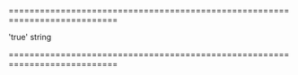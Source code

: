 <!--**
/*-------------------------------------------
    Auto-generated file. Do not modify.
-------------------------------------------

**-->
===========================================================================
<!--default-->'true'<!--/default-->
<!--type-->string<!--/type-->
===========================================================================

<!--shortDescription-->

<!--/shortDescription-->

<!--fullDescription-->

<!--/fullDescription-->